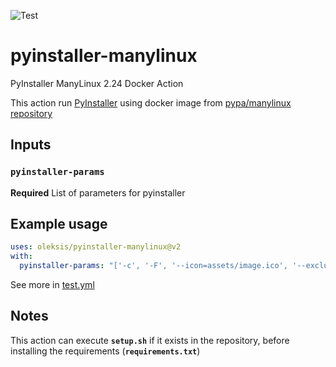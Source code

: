 ![Test](https://github.com/oleksis/pyinstaller-manylinux/workflows/Test/badge.svg)
# pyinstaller-manylinux
PyInstaller ManyLinux 2.24 Docker Action

This action run [PyInstaller](https://www.pyinstaller.org/) using docker image from [pypa/manylinux repository](https://quay.io/repository/pypa/manylinux_2_24_x86_64)

## Inputs

### `pyinstaller-params`

**Required** List of parameters for pyinstaller

## Example usage
```yaml
uses: oleksis/pyinstaller-manylinux@v2
with:
  pyinstaller-params: "['-c', '-F', '--icon=assets/image.ico', '--exclude-module=test', '--name=app-binary', 'app_module/__main__.py']"
```

See more in [test.yml](.github/workflows/test.yml)

## Notes

This action can execute **`setup.sh`** if it exists in the repository, before installing the requirements (**`requirements.txt`**)
